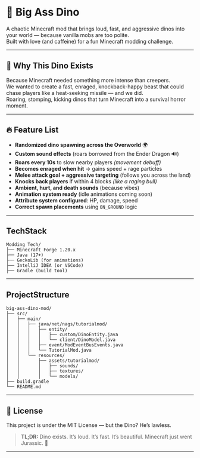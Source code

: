 # 🦖 Big Ass Dino

A chaotic Minecraft mod that brings loud, fast, and aggressive dinos into your world — because vanilla mobs are too polite.  
Built with love (and caffeine) for a fun Minecraft modding challenge.

---

## 🚨 Why This Dino Exists

Because Minecraft needed something more intense than creepers.  
We wanted to create a fast, enraged, knockback-happy beast that could chase players like a heat-seeking missile — and we did.  
Roaring, stomping, kicking dinos that turn Minecraft into a survival horror moment.

---

## 🔥 Feature List

- **Randomized dino spawning across the Overworld** 🌍  
- **Custom sound effects** (roars borrowed from the Ender Dragon 🔊)  
- **Roars every 10s** to slow nearby players *(movement debuff)*  
- **Becomes enraged when hit** → gains speed + rage particles  
- **Melee attack goal + aggressive targeting** (follows you across the land)  
- **Knocks back players** if within 4 blocks *(like a raging bull)*  
- **Ambient, hurt, and death sounds** (because vibes)  
- **Animation system ready** (idle animations coming soon)  
- **Attribute system configured**: HP, damage, speed  
- **Correct spawn placements** using `ON_GROUND` logic  

---

## TechStack
```
Modding Tech/
├── Minecraft Forge 1.20.x
├── Java (17+)
├── GeckoLib (for animations)
├── IntelliJ IDEA (or VSCode)
├── Gradle (build tool)
```
---

## ProjectStructure

```
big-ass-dino-mod/
├── src/
│   ├── main/
│   │   ├── java/net/nags/tutorialmod/
│   │   │   ├── entity/
│   │   │   │   ├── custom/DinoEntity.java
│   │   │   │   └── client/DinoModel.java
│   │   │   ├── event/ModEventBusEvents.java
│   │   │   └── TutorialMod.java
│   │   └── resources/
│   │       ├── assets/tutorialmod/
│   │       │   ├── sounds/
│   │       │   ├── textures/
│   │       │   └── models/
├── build.gradle
└── README.md
```
---

## 📜 License
This project is under the MIT License — but the Dino? He’s lawless.
> **TL;DR:** Dino exists. It’s loud. It’s fast. It’s beautiful. Minecraft just went Jurassic. 🌋
---

